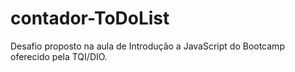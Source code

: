 # contador-ToDoList
Desafio proposto na aula de Introdução a JavaScript do Bootcamp oferecido pela TQI/DIO.
